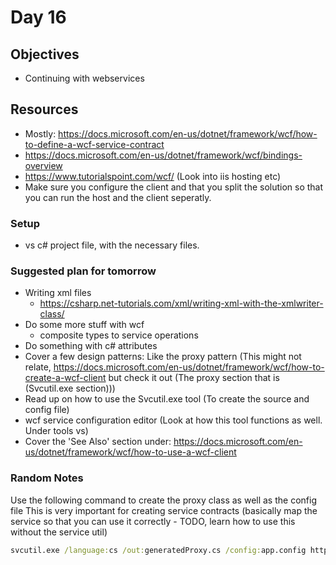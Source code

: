 # Day 16

## Objectives

- Continuing with webservices

## Resources

- Mostly: <https://docs.microsoft.com/en-us/dotnet/framework/wcf/how-to-define-a-wcf-service-contract>
- <https://docs.microsoft.com/en-us/dotnet/framework/wcf/bindings-overview>
- <https://www.tutorialspoint.com/wcf/> (Look into iis hosting etc)
- Make sure you configure the client and that you split the solution so that you can run the host and the client seperatly.

### Setup

- vs c# project file, with the necessary files.

### Suggested plan for tomorrow

- Writing xml files
  - <https://csharp.net-tutorials.com/xml/writing-xml-with-the-xmlwriter-class/>
- Do some more stuff with wcf
  - composite types to service operations
- Do something with c# attributes
- Cover a few design patterns: Like the proxy pattern (This might not relate, <https://docs.microsoft.com/en-us/dotnet/framework/wcf/how-to-create-a-wcf-client> but check it out (The proxy section that is (Svcutil.exe section)))
- Read up on how to use the Svcutil.exe tool (To create the source and config file)
- wcf service configuration editor (Look at how this tool functions as well. Under tools vs)
- Cover the 'See Also' section under: <https://docs.microsoft.com/en-us/dotnet/framework/wcf/how-to-use-a-wcf-client>

### Random Notes

Use the following command to create the proxy class as well as the config file
This is very important for creating service contracts (basically map the service so that you can use it correctly - TODO, learn how to use this without the service util)

```cmd
svcutil.exe /language:cs /out:generatedProxy.cs /config:app.config http://localhost:8000/ServiceModelSamples/service
```